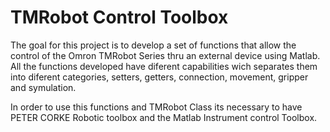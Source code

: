 # TMRobot Control Toolbox

The goal for this project is to develop a set of functions that allow the control of the Omron TMRobot Series thru an external device using Matlab.
All the functions developed have diferent capabilities wich separates them into diferent categories, setters, getters, connection, movement, gripper and symulation.


In order to use this functions and TMRobot Class its necessary to have PETER CORKE Robotic toolbox and the Matlab Instrument control Toolbox.  
